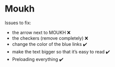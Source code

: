 # Moukh

Issues to fix:

  - the arrow next to MOUKH ❌
  - the checkers (remove completely) ❌
  - change the color of the blue links ✔️
  - make the text bigger so that it’s easy to read ✔️
  - Preloading everything ✔️
